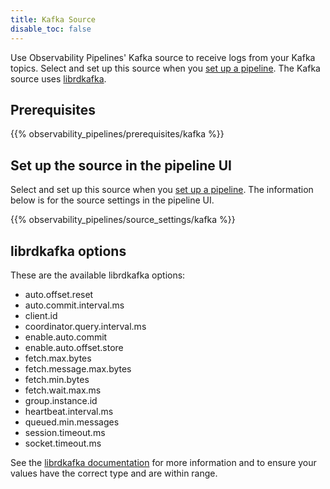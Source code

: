 ```yaml
---
title: Kafka Source
disable_toc: false
---
```


Use Observability Pipelines' Kafka source to receive logs from your Kafka topics. Select and set up this source when you [set up a pipeline][1]. The Kafka source uses [librdkafka][2].

## Prerequisites

{{% observability_pipelines/prerequisites/kafka %}}

## Set up the source in the pipeline UI

Select and set up this source when you [set up a pipeline][1]. The information below is for the source settings in the pipeline UI.

{{% observability_pipelines/source_settings/kafka %}}

## librdkafka options

These are the available librdkafka options:

- auto.offset.reset
- auto.commit.interval.ms
- client.id
- coordinator.query.interval.ms
- enable.auto.commit
- enable.auto.offset.store
- fetch.max.bytes
- fetch.message.max.bytes
- fetch.min.bytes
- fetch.wait.max.ms
- group.instance.id
- heartbeat.interval.ms
- queued.min.messages
- session.timeout.ms
- socket.timeout.ms

See the [librdkafka documentation][3] for more information and to ensure your values have the correct type and are within range.

[1]: /observability_pipelines/set_up_pipelines/
[2]: https://github.com/confluentinc/librdkafka/tree/master
[3]: https://github.com/confluentinc/librdkafka/blob/master/CONFIGURATION.md
